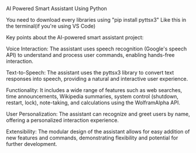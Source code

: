 AI Powered Smart Assistant Using Python

You need to download every libraries using "pip install pyttsx3" Like this in the terminal(if you're using VS Code)

Key points about the AI-powered smart assistant project:

Voice Interaction: The assistant uses speech recognition (Google's speech API) to understand and process user commands, enabling hands-free interaction.

Text-to-Speech: The assistant uses the pyttsx3 library to convert text responses into speech, providing a natural and interactive user experience.

Functionality: It includes a wide range of features such as web searches, time announcements, Wikipedia summaries, system control (shutdown, restart, lock), note-taking, and calculations using the WolframAlpha API.

User Personalization: The assistant can recognize and greet users by name, offering a personalized interaction experience.

Extensibility: The modular design of the assistant allows for easy addition of new features and commands, demonstrating flexibility and potential for further development.
